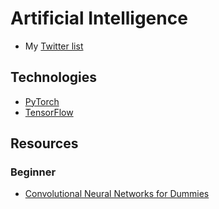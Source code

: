 # Artificial Intelligence
- My [Twitter list](https://twitter.com/i/lists/1528126038936588290)

## Technologies
- [PyTorch](https://pytorch.org/)
- [TensorFlow](https://www.tensorflow.org/resources/learn-ml)

## Resources
### Beginner
- [Convolutional Neural Networks for Dummies](https://towardsai.net/p/deep-learning/convolutional-neural-networks-for-dummies)
